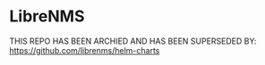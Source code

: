 # LibreNMS

THIS REPO HAS BEEN ARCHIED AND HAS BEEN SUPERSEDED BY:
https://github.com/librenms/helm-charts
